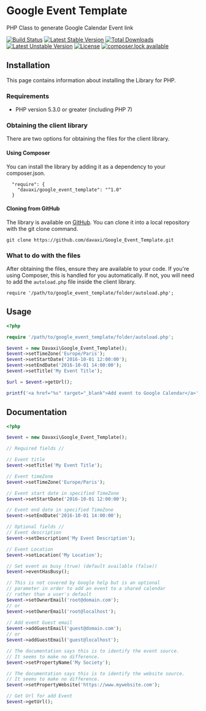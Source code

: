 # Google Event Template

PHP Class to generate Google Calendar Event link

[![Build Status](https://travis-ci.org/davaxi/Google_Event_Template.svg)](https://travis-ci.org/davaxi/Google_Event_Template)
[![Latest Stable Version](https://poser.pugx.org/davaxi/google_event_template/version)](https://packagist.org/packages/davaxi/google_event_template)
[![Total Downloads](https://poser.pugx.org/davaxi/google_event_template/downloads)](https://packagist.org/packages/davaxi/google_event_template)
[![Latest Unstable Version](https://poser.pugx.org/davaxi/google_event_template/v/unstable)](//packagist.org/packages/davaxi/google_event_template)
[![License](https://poser.pugx.org/davaxi/google_event_template/license)](https://packagist.org/packages/davaxi/google_event_template)
[![composer.lock available](https://poser.pugx.org/davaxi/google_event_template/composerlock)](https://packagist.org/packages/davaxi/google_event_template)

## Installation

This page contains information about installing the Library for PHP.

### Requirements

- PHP version 5.3.0 or greater (including PHP 7)

### Obtaining the client library

There are two options for obtaining the files for the client library.

#### Using Composer

You can install the library by adding it as a dependency to your composer.json.

```
  "require": {
    "davaxi/google_event_template": "^1.0"
  }
```

#### Cloning from GitHub

The library is available on [GitHub](https://github.com/davaxi/Google_Event_Template). You can clone it into a local repository with the git clone command.

```
git clone https://github.com/davaxi/Google_Event_Template.git
```

### What to do with the files

After obtaining the files, ensure they are available to your code. If you're using Composer, this is handled for you automatically. If not, you will need to add the `autoload.php` file inside the client library.

```
require '/path/to/google_event_template/folder/autoload.php';
```

## Usage

```php
<?php

require '/path/to/google_event_template/folder/autoload.php';

$event = new Davaxi\Google_Event_Template();
$event->setTimeZone('Europe/Paris');
$event->setStartDate('2016-10-01 12:00:00');
$event->setEndDate('2016-10-01 14:00:00');
$event->setTitle('My Event Title');

$url = $event->getUrl();

printf('<a href="%s" target="_blank">Add event to Google Calendar</a>', $url);
```

## Documentation

```php
<?php

$event = new Davaxi\Google_Event_Template();

// Required fields //

// Event title
$event->setTitle('My Event Title');

// Event timeZone
$event->setTimeZone('Europe/Paris');

// Event start date in specified TimeZone
$event->setStartDate('2016-10-01 12:00:00');

// Event end date in specified TimeZone
$event->setEndDate('2016-10-01 14:00:00');

// Optional fields //
// Event description
$event->setDescription('My Event Description');

// Event Location
$event->setLocation('My Location');

// Set event as busy (true) (default available (false))
$event->eventHasBusy();

// This is not covered by Google help but is an optional 
// parameter in order to add an event to a shared calendar 
// rather than a user's default
$event->setOwnerEmail('root@domain.com');
// or 
$event->setOwnerEmail('root@localhost');
 
// Add event Guest email
$event->addGuestEmail('guest@domain.com');
// or 
$event->addGuestEmail('guest@localhost');

// The documentation says this is to identify the event source.
// It seems to make no difference.
$event->setPropertyName('My Society');

// The documentation says this is to identify the website source.
// It seems to make no difference.
$event->setPropertyWebsite('https://www.mywebsite.com');

// Get Url for add Event
$event->getUrl();
```
